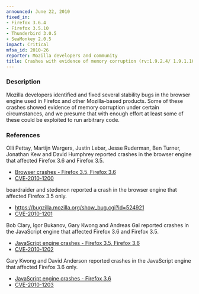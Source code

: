 ```yaml
---
announced: June 22, 2010
fixed_in:
- Firefox 3.6.4
- Firefox 3.5.10
- Thunderbird 3.0.5
- SeaMonkey 2.0.5
impact: Critical
mfsa_id: 2010-26
reporter: Mozilla developers and community
title: Crashes with evidence of memory corruption (rv:1.9.2.4/ 1.9.1.10)
---
```


<h3>Description</h3>

<p>Mozilla developers identified and fixed several stability bugs in
the browser engine used in Firefox and other Mozilla-based
products. Some of these crashes showed evidence of memory corruption
under certain circumstances, and we presume that with enough effort at
least some of these could be exploited to run arbitrary code.</p>

<h3>References</h3>

<p>Olli Pettay, Martijn Wargers, Justin Lebar, Jesse Ruderman, Ben
Turner, Jonathan Kew and David Humphrey reported crashes in the
browser engine that affected Firefox 3.6 and Firefox 3.5.</p>
<ul>
  <li><a href="https://bugzilla.mozilla.org/buglist.cgi?bug_id=484890,509839,531176,534768,551661,553938,551233">Browser crashes - Firefox 3.5, Firefox 3.6</a></li>
  <li><a class="ex-ref" href="http://cve.mitre.org/cgi-bin/cvename.cgi?name=CVE-2010-1200">CVE-2010-1200</a></li>
</ul>

<p>boardraider and stedenon reported a crash in the browser engine
that affected Firefox 3.5 only.</p>
<ul>
  <li><a href="https://bugzilla.mozilla.org/show_bug.cgi?id=524921">https://bugzilla.mozilla.org/show_bug.cgi?id=524921</a></li>
  <li><a class="ex-ref" href="http://cve.mitre.org/cgi-bin/cvename.cgi?name=CVE-2010-1201">CVE-2010-1201</a></li>
</ul>

<p>Bob Clary, Igor Bukanov, Gary Kwong and Andreas Gal reported
crashes in the JavaScript engine that affected Firefox 3.6 and Firefox
3.5.</p>
<ul>
  <li><a href="https://bugzilla.mozilla.org/buglist.cgi?bug_id=424558,526449,561031,561592">JavaScript engine crashes - Firefox 3.5, Firefox 3.6</a></li>
  <li><a class="ex-ref" href="http://cve.mitre.org/cgi-bin/cvename.cgi?name=CVE-2010-1202">CVE-2010-1202</a></li>
</ul>

<p>Gary Kwong and David Anderson reported crashes in the JavaScript
engine that affected Firefox 3.6 only.</p>
<ul>
  <li><a href="https://bugzilla.mozilla.org/buglist.cgi?bug_id=557946,546611">JavaScript engine crashes - Firefox 3.6</a></li>
  <li><a class="ex-ref" href="http://cve.mitre.org/cgi-bin/cvename.cgi?name=CVE-2010-1203">CVE-2010-1203</a></li>
</ul>




